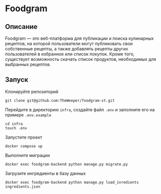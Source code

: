 # Foodgram
## Описание
Foodgram — это веб-платформа для публикации и поиска кулинарных рецептов, на которой пользователи могут публиковать свои собственные рецепты, а также добавлять рецепты других пользователей в избранное или список покупок. Кроме того, существует возможность скачать список продуктов, необходимых для выбранных рецептов.
## Запуск
Клонируйте репозиторий
```
git clone git@github.com:TheWeeper/foodgram-st.git
```
Перейдите в директорию ```infra```, создайте файл ```.env``` и заполните его на примере ```.env.example```
```
cd infra
touch .env
```
Запустите проект
```
docker compose up
```
Выполните миграции
```
docker exec foodgram-backend python manage.py migrate.py
```
Загрузите ингредиенты в базу данных
```
docker exec foodgram-backend python manage.py load_inredients ingredients.json
```
